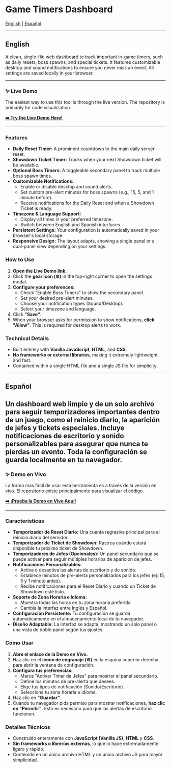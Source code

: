 # Game Timers Dashboard

[English](#english) | [Español](#español)

---

## English

A clean, single-file web dashboard to track important in-game timers, such as daily resets, boss spawns, and special tickets. It features customizable desktop and sound notifications to ensure you never miss an event. All settings are saved locally in your browser.

---

### ✨ Live Demo

The easiest way to use this tool is through the live version. The repository is primarily for code visualization.

**[➡️ Try the Live Demo Here!](https://olivo28.github.io/bnsheroes-timer)**

---


### Features

-   **Daily Reset Timer:** A prominent countdown to the main daily server reset.
-   **Showdown Ticket Timer:** Tracks when your next Showdown ticket will be available.
-   **Optional Boss Timers:** A toggleable secondary panel to track multiple boss spawn times.
-   **Customizable Notifications:**
    -   Enable or disable desktop and sound alerts.
    -   Set custom pre-alert minutes for boss spawns (e.g., 15, 5, and 1 minute before).
    -   Receive notifications for the Daily Reset and when a Showdown Ticket is ready.
-   **Timezone & Language Support:**
    -   Display all times in your preferred timezone.
    -   Switch between English and Spanish interfaces.
-   **Persistent Settings:** Your configuration is automatically saved in your browser's local storage.
-   **Responsive Design:** The layout adapts, showing a single panel or a dual-panel view depending on your settings.

### How to Use

1.  **Open the Live Demo link.**
2.  Click the **gear icon (⚙️)** in the top-right corner to open the settings modal.
3.  **Configure your preferences:**
    -   Check "Enable Boss Timers" to show the secondary panel.
    -   Set your desired pre-alert minutes.
    -   Choose your notification types (Sound/Desktop).
    -   Select your timezone and language.
4.  Click **"Save"**.
5.  When your browser asks for permission to show notifications, **click "Allow"**. This is required for desktop alerts to work.

### Technical Details

-   Built entirely with **Vanilla JavaScript**, **HTML**, and **CSS**.
-   **No frameworks or external libraries**, making it extremely lightweight and fast.
-   Contained within a single HTML file and a single JS file for simplicity.

---

## Español

Un dashboard web limpio y de un solo archivo para seguir temporizadores importantes dentro de un juego, como el reinicio diario, la aparición de jefes y tickets especiales. Incluye notificaciones de escritorio y sonido personalizables para asegurar que nunca te pierdas un evento. Toda la configuración se guarda localmente en tu navegador.
---


### ✨ Demo en Vivo

La forma más fácil de usar esta herramienta es a través de la versión en vivo. El repositorio existe principalmente para visualizar el código.

**[➡️ ¡Prueba la Demo en Vivo Aquí!](https://olivo28.github.io/bnsheroes-timer)**

---

### Características

-   **Temporizador de Reset Diario:** Una cuenta regresiva principal para el reinicio diario del servidor.
-   **Temporizador de Ticket de Showdown:** Rastrea cuándo estará disponible tu próximo ticket de Showdown.
-   **Temporizadores de Jefes (Opcionales):** Un panel secundario que se puede activar para seguir múltiples horarios de aparición de jefes.
-   **Notificaciones Personalizables:**
    -   Activa o desactiva las alertas de escritorio y de sonido.
    -   Establece minutos de pre-alerta personalizados para los jefes (ej: 15, 5 y 1 minuto antes).
    -   Recibe notificaciones para el Reset Diario y cuando un Ticket de Showdown esté listo.
-   **Soporte de Zona Horaria e Idioma:**
    -   Muestra todas las horas en tu zona horaria preferida.
    -   Cambia la interfaz entre Inglés y Español.
-   **Configuración Persistente:** Tu configuración se guarda automáticamente en el almacenamiento local de tu navegador.
-   **Diseño Adaptable:** La interfaz se adapta, mostrando un solo panel o una vista de doble panel según tus ajustes.

### Cómo Usar

1.  **Abre el enlace de la Demo en Vivo.**
2.  Haz clic en el **ícono de engranaje (⚙️)** en la esquina superior derecha para abrir la ventana de configuración.
3.  **Configura tus preferencias:**
    -   Marca "Activar Timer de Jefes" para mostrar el panel secundario.
    -   Define los minutos de pre-alerta que desees.
    -   Elige tus tipos de notificación (Sonido/Escritorio).
    -   Selecciona tu zona horaria e idioma.
4.  Haz clic en **"Guardar"**.
5.  Cuando tu navegador pida permiso para mostrar notificaciones, **haz clic en "Permitir"**. Esto es necesario para que las alertas de escritorio funcionen.

### Detalles Técnicos

-   Construido enteramente con **JavaScript (Vanilla JS)**, **HTML** y **CSS**.
-   **Sin frameworks o librerías externas**, lo que lo hace extremadamente ligero y rápido.
-   Contenido en un único archivo HTML y un único archivo JS para mayor simplicidad.
